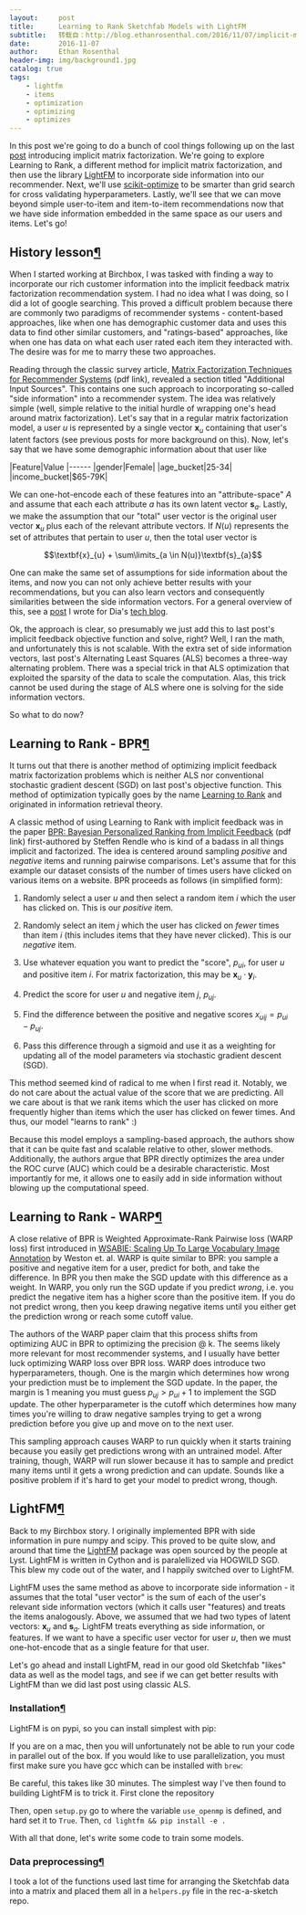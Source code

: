 ```yaml
---
layout:     post
title:      Learning to Rank Sketchfab Models with LightFM
subtitle:   转载自：http://blog.ethanrosenthal.com/2016/11/07/implicit-mf-part-2/
date:       2016-11-07
author:     Ethan Rosenthal
header-img: img/background1.jpg
catalog: true
tags:
    - lightfm
    - items
    - optimization
    - optimizing
    - optimizes
---
```


In this post we're going to do a bunch of cool things following up on the last [post](http://blog.ethanrosenthal.com/2016/10/19/implicit-mf-part-1) introducing implicit matrix factorization. We're going to explore Learning to Rank, a different method for implicit matrix factorization, and then use the library [LightFM](http://lyst.github.io/lightfm/docs/home.html) to incorporate side information into our recommender. Next, we'll use [scikit-optimize](https://scikit-optimize.github.io/) to be smarter than grid search for cross validating hyperparameters. Lastly, we'll see that we can move beyond simple user-to-item and item-to-item recommendations now that we have side information embedded in the same space as our users and items. Let's go!

## History lesson[¶](http://blog.ethanrosenthal.com/2016/11/07/implicit-mf-part-2#History-lesson)

When I started working at Birchbox, I was tasked with finding a way to incorporate our rich customer information into the implicit feedback matrix factorization recommendation system. I had no idea what I was doing, so I did a lot of google searching. This proved a difficult problem because there are commonly two paradigms of recommender systems - content-based approaches, like when one has demographic customer data and uses this data to find other similar customers, and "ratings-based" approaches, like when one has data on what each user rated each item they interacted with. The desire was for me to marry these two approaches.

Reading through the classic survey article, [Matrix Factorization Techniques for Recommender Systems](http://www.columbia.edu/~jwp2128/Teaching/W4721/papers/ieeecomputer.pdf) (pdf link), revealed a section titled "Additional Input Sources". This contains one such approach to incorporating so-called "side information" into a recommender system. The idea was relatively simple (well, simple relative to the initial hurdle of wrapping one's head around matrix factorization). Let's say that in a regular matrix factorization model, a user $u$ is represented by a single vector $\textbf{x}_{u}$ containing that user's latent factors (see previous posts for more background on this). Now, let's say that we have some demographic information about that user like

|Feature|Value
|------
|gender|Female|
|age_bucket|25-34|
|income_bucket|$65-79K|

We can one-hot-encode each of these features into an "attribute-space" $A$ and assume that each each attribute $a$ has its own latent vector $\textbf{s}_{a}$. Lastly, we make the assumption that our "total" user vector is the original user vector $\textbf{x}_{u}$ plus each of the relevant attribute vectors. If $N(u)$ represents the set of attributes that pertain to user $u$, then the total user vector is

$$\textbf{x}_{u} + \sum\limits_{a \in N(u)}\textbf{s}_{a}$$

One can make the same set of assumptions for side information about the items, and now you can not only achieve better results with your recommendations, but you can also learn vectors and consequently similarities between the side information vectors. For a general overview of this, see a [post](https://making.dia.com/embedding-everything-for-anything2anything-recommendations-fca7f58f53ff) I wrote for Dia's [tech blog](https://making.dia.com/).

Ok, the approach is clear, so presumably we just add this to last post's implicit feedback objective function and solve, right? Well, I ran the math, and unfortunately this is not scalable. With the extra set of side information vectors, last post's Alternating Least Squares (ALS) becomes a three-way alternating problem. There was a special trick in that ALS optimization that exploited the sparsity of the data to scale the computation. Alas, this trick cannot be used during the stage of ALS where one is solving for the side information vectors.

So what to do now?

## Learning to Rank - BPR[¶](http://blog.ethanrosenthal.com/2016/11/07/implicit-mf-part-2#Learning-to-Rank---BPR)

It turns out that there is another method of optimizing implicit feedback matrix factorization problems which is neither ALS nor conventional stochastic gradient descent (SGD) on last post's objective function. This method of optimization typically goes by the name [Learning to Rank](https://en.wikipedia.org/wiki/Learning_to_rank) and originated in information retrieval theory.

A classic method of using Learning to Rank with implicit feedback was in the paper [BPR: Bayesian Personalized Ranking from Implicit Feedback](https://arxiv.org/pdf/1205.2618.pdf) (pdf link) first-authored by Steffen Rendle who is kind of a badass in all things implicit and factorized. The idea is centered around sampling *positive* and *negative* items and running pairwise comparisons. Let's assume that for this example our dataset consists of the number of times users have clicked on various items on a website. BPR proceeds as follows (in simplified form):

1. Randomly select a user $u$ and then select a random item $i$ which the user has clicked on. This is our *positive* item.

1. Randomly select an item $j$ which the user has clicked on $fewer$ times than item $i$ (this includes items that they have never clicked). This is our *negative* item.

1. Use whatever equation you want to predict the "score", $p_{ui}$, for user $u$ and positive item $i$. For matrix factorization, this may be $\textbf{x}_{u} \cdot \textbf{y}_{i}$.

1. Predict the score for user $u$ and negative item $j$, $p_{uj}$.

1. Find the difference between the positive and negative scores $x_{uij} = p_{ui} - p_{uj}$.

1. Pass this difference through a sigmoid and use it as a weighting for updating all of the model parameters via stochastic gradient descent (SGD).


This method seemed kind of radical to me when I first read it. Notably, we do not care about the actual value of the score that we are predicting. All we care about is that we rank items which the user has clicked on more frequently higher than items which the user has clicked on fewer times. And thus, our model "learns to rank" :)

Because this model employs a sampling-based approach, the authors show that it can be quite fast and scalable relative to other, slower methods. Additionally, the authors argue that BPR directly optimizes the area under the ROC curve (AUC) which could be a desirable characteristic. Most importantly for me, it allows one to easily add in side information without blowing up the computational speed.

## Learning to Rank - WARP[¶](http://blog.ethanrosenthal.com/2016/11/07/implicit-mf-part-2#Learning-to-Rank---WARP)

A close relative of BPR is Weighted Approximate-Rank Pairwise loss (WARP loss) first introduced in [WSABIE: Scaling Up To Large Vocabulary Image Annotation](http://www.thespermwhale.com/jaseweston/papers/wsabie-ijcai.pdf) by Weston et. al. WARP is quite similar to BPR: you sample a positive and negative item for a user, predict for both, and take the difference. In BPR you then make the SGD update with this difference as a weight. In WARP, you only run the SGD update if you predict *wrong*, i.e. you predict the negative item has a higher score than the positive item. If you do not predict wrong, then you keep drawing negative items until you either get the prediction wrong or reach some cutoff value.

The authors of the WARP paper claim that this process shifts from optimizing AUC in BPR to optimizing the precision @ k. The seems likely more relevant for most recommender systems, and I usually have better luck optimizing WARP loss over BPR loss. WARP does introduce two hyperparameters, though. One is the margin which determines how wrong your prediction must be to implement the SGD update. In the paper, the margin is 1 meaning you must guess $p_{uj} \gt p_{ui} + 1$ to implement the SGD update. The other hyperparameter is the cutoff which determines how many times you're willing to draw negative samples trying to get a wrong prediction before you give up and move on to the next user.

This sampling approach causes WARP to run quickly when it starts training because you easily get predictions wrong with an untrained model. After training, though, WARP will run slower because it has to sample and predict many items until it gets a wrong prediction and can update. Sounds like a positive problem if it's hard to get your model to predict wrong, though.

## LightFM[¶](http://blog.ethanrosenthal.com/2016/11/07/implicit-mf-part-2#LightFM)

Back to my Birchbox story. I originally implemented BPR with side information in pure numpy and scipy. This proved to be quite slow, and around that time the [LightFM](https://github.com/lyst/lightfm) package was open sourced by the people at Lyst. LightFM is written in Cython and is paralellized via HOGWILD SGD. This blew my code out of the water, and I happily switched over to LightFM.

LightFM uses the same method as above to incorporate side information - it assumes that the total "user vector" is the sum of each of the user's relevant side information vectors (which it calls user "features) and treats the items analogously. Above, we assumed that we had two types of latent vectors: $\textbf{x}_{u}$ and $\textbf{s}_{a}$. LightFM treats everything as side information, or features. If we want to have a specific user vector for user $u$, then we must one-hot-encode that as a single feature for that user.

Let's go ahead and install LightFM, read in our good old Sketchfab "likes" data as well as the model tags, and see if we can get better results with LightFM than we did last post using classic ALS.

### Installation[¶](http://blog.ethanrosenthal.com/2016/11/07/implicit-mf-part-2#Installation)

LightFM is on pypi, so you can install simplest with pip:

If you are on a mac, then you will unfortunately not be able to run your code in parallel out of the box. If you would like to use parallelization, you must first make sure you have gcc which can be installed with `brew`:

Be careful, this takes like 30 minutes. The simplest way I've then found to building LightFM is to trick it. First clone the repository

Then, open `setup.py` go to where the variable `use_openmp` is defined, and hard set it to `True`. Then, `cd lightfm && pip install -e .`

With all that done, let's write some code to train some models.

### Data preprocessing[¶](http://blog.ethanrosenthal.com/2016/11/07/implicit-mf-part-2#Data-preprocessing)

I took a lot of the functions used last time for arranging the Sketchfab data into a matrix and placed them all in a `helpers.py` file in the rec-a-sketch repo.
